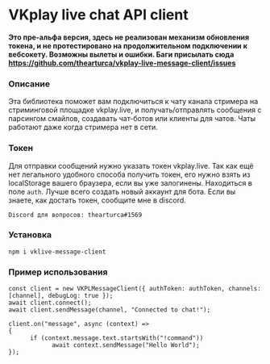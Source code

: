 # VKplay live chat API client

**Это пре-альфа версия, здесь не реализован механизм обновления токена, и не протестировано на продолжительном подключении к вебсокету. Возможны вылеты и ошибки. Баги присылать сюда https://github.com/thearturca/vkplay-live-message-client/issues**

### Описание

Эта библиотека поможет вам подключиться к чату канала стримера на стриминговой площадке vkplay.live, и получать/отправлять сообщения с парсингом смайлов, создавать чат-ботов или клиенты для чатов. Чаты работают даже когда стримера нет в сети.

### Токен
Для отправки сообщений нужно указать токен vkplay.live. Так как ещё нет легального удобного способа получить токен, его нужно взять из localStorage вашего браузера, если вы уже залогинены. Находиться в поле `auth`. Лучше всего создать новый аккаунт для бота. Если вы знаете, как достать токен, сообщите мне в discord. 

`Discord для вопросов: thearturca#1569`

### Установка

`npm i vklive-message-client`

### Пример использования

```TS
const client = new VKPLMessageClient({ authToken: authToken, channels: [channel], debugLog: true });
await client.connect();
await client.sendMessage(channel, "Connected to chat!");

client.on("message", async (context) =>
{
      if (context.message.text.startsWith("!command"))
            await context.sendMessage("Hello World");
});
```